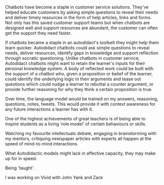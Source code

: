 Chatbots have become a staple in customer service solutions. They've helped educate customers by asking simple questions to reveal their needs and deliver timely resources in the form of help articles, links and forms. Not only has this saved customer support teams but when chatbots are designed well and support resources are abundant, the customer can often get the support they need faster.

If chatbots became a staple in an autodidact's toolbelt they might help them learn quicker. Autodidact chatbots could ask simple questions to reveal needs, deliver resources, identify gaps in knowledge and support reflection through socratic questioning. Unlike chatbots in customer service, Autodidact chatbots might want to retain the learner's inputs for their personal knowledge system. A body of reflected work could be built with the support of a chatbot who, given a proposition or belief of the learner, could identify the underlying logic in their arguments and tease out questions which could nudge a learner to rebuttal a counter argument, or provide further reasoning for why they think a certain proposition is true. 

Over time, the language model would be trained on my answers, reasoning, questions, notes, tweets. This would provide it with context awareness for any future interactions a learner has with it. 

One of the highest achievements of great teachers is of being able to inspire students as a living 'role model' of certain behaviours or skills. 

Watching my favourite intellectuals debate, engaging in brainstorming with my mentors, critiquing newspaper articles with experts all happen at the speed of mind-to-mind interactions.

What Autodidactic models might lack in affective capacity, they may make up for in speed. 

Being 'taught'. 

I was working on Vivid with John Yank and Zack